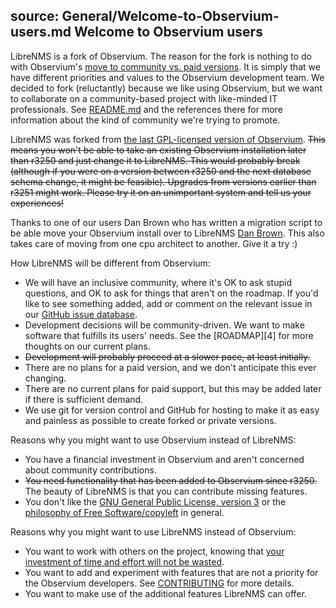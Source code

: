 source: General/Welcome-to-Observium-users.md
Welcome to Observium users
--------------------------

LibreNMS is a fork of Observium.  The reason for the fork is nothing to do
with Observium's [move to community vs. paid versions][1].  It is simply
that we have different priorities and values to the Observium development
team.  We decided to fork (reluctantly) because we like using Observium,
but we want to collaborate on a community-based project with like-minded
IT professionals.  See [README.md][2] and the references there for more
information about the kind of community we're trying to promote.

LibreNMS was forked from [the last GPL-licensed version of Observium][3].
<del>This means you won't be able to take an existing Observium installation
later than r3250 and just change it to LibreNMS.  This would probably break
(although if you were on a version between r3250 and the next database
schema change, it might be feasible).  Upgrades from versions earlier than
r3251 might work.  Please try it on an unimportant system and tell us your
experiences!</del>

Thanks to one of our users Dan Brown who has written a migration script to be able move your Observium install over to LibreNMS [Dan Brown][10]. This also takes care of moving from one cpu architect to another. Give it a try :)

How LibreNMS will be different from Observium:

- We will have an inclusive community, where it's OK to ask stupid
  questions, and OK to ask for things that aren't on the roadmap.  If you'd
  like to see something added, add or comment on the relevant issue in our
  [GitHub issue database][9].
- Development decisions will be community-driven.  We want to make software
  that fulfills its users' needs.  See the [ROADMAP][4] for more thoughts
  on our current plans.
- <del>Development will probably proceed at a slower pace, at least initially.</del>
- There are no plans for a paid version, and we don't anticipate this ever
  changing.
- There are no current plans for paid support, but this may be added later
  if there is sufficient demand.
- We use git for version control and GitHub for hosting to make it as easy
  and painless as possible to create forked or private versions.

Reasons why you might want to use Observium instead of LibreNMS:

- You have a financial investment in Observium and aren't concerned about
  community contributions.
- <del>You need functionality that has been added to Observium since r3250.</del> The beauty of LibreNMS is that you can contribute missing features.
- You don't like the [GNU General Public License, version 3][5] or the
  [philosophy of Free Software/copyleft][6] in general.

Reasons why you might want to use LibreNMS instead of Observium:

- You want to work with others on the project, knowing that [your
  investment of time and effort will not be wasted][7].
- You want to add and experiment with features that are not a priority for
  the Observium developers.  See [CONTRIBUTING][8] for more details.
- You want to make use of the additional features LibreNMS can offer.

[1]: http://postman.memetic.org/pipermail/observium/2013-October/003915.html
"Observium edition split announcement"
[2]: https://github.com/librenms/librenms/blob/master/README.md
"LibreNMS README"
[3]: http://fisheye.observium.org/rdiff/Observium?csid=3251&u&N
"Link to Observium license change"
[5]: https://github.com/librenms/librenms/blob/master/LICENSE.txt
"LibreNMS copy of GPL v3"
[6]: http://www.gnu.org/philosophy/free-sw.html
"Free Software Foundation - what is free software?"
[7]: http://libertysys.com.au/blog/observium-and-gpl
"Paul's blog on what the GPL offers users"
[8]: https://github.com/librenms/librenms/blob/master/doc/General/Contributing.md
"Contribution guidelines"
[9]: https://github.com/librenms/librenms/issues
"LibreNMS issue database at GitHub"
[10]: https://vlan50.com/2015/04/17/migrating-from-observium-to-librenms/
"Migrating from Observium to LibreNMS"
